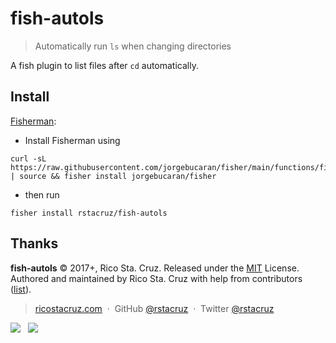 # fish-autols

> Automatically run `ls` when changing directories

A fish plugin to list files after `cd` automatically.

## Install

[Fisherman](https://github.com/fisherman/fisherman):

- Install Fisherman using 
```
curl -sL https://raw.githubusercontent.com/jorgebucaran/fisher/main/functions/fisher.fish | source && fisher install jorgebucaran/fisher
```
- then run
```
fisher install rstacruz/fish-autols
```

## Thanks

**fish-autols** © 2017+, Rico Sta. Cruz. Released under the [MIT] License.<br>
Authored and maintained by Rico Sta. Cruz with help from contributors ([list][contributors]).

> [ricostacruz.com](http://ricostacruz.com) &nbsp;&middot;&nbsp;
> GitHub [@rstacruz](https://github.com/rstacruz) &nbsp;&middot;&nbsp;
> Twitter [@rstacruz](https://twitter.com/rstacruz)

[![](https://img.shields.io/github/followers/rstacruz.svg?style=social&label=@rstacruz)](https://github.com/rstacruz) &nbsp;
[![](https://img.shields.io/twitter/follow/rstacruz.svg?style=social&label=@rstacruz)](https://twitter.com/rstacruz)

[MIT]: http://mit-license.org/
[contributors]: http://github.com/rstacruz/fish-autols/contributors
